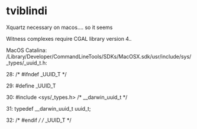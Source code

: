 # tviblindi

Xquartz necessary on macos.... so it seems


Witness complexes require CGAL library version 4.*.*

MacOS Catalina:
/Library/Developer/CommandLineTools/SDKs/MacOSX.sdk/usr/include/sys/_types/_uuid_t.h:

28: /* #ifndef _UUID_T */

29: #define _UUID_T

30: #include <sys/_types.h> /* __darwin_uuid_t */

31: typedef __darwin_uuid_t	uuid_t;

32: /* #endif */ /* _UUID_T */
